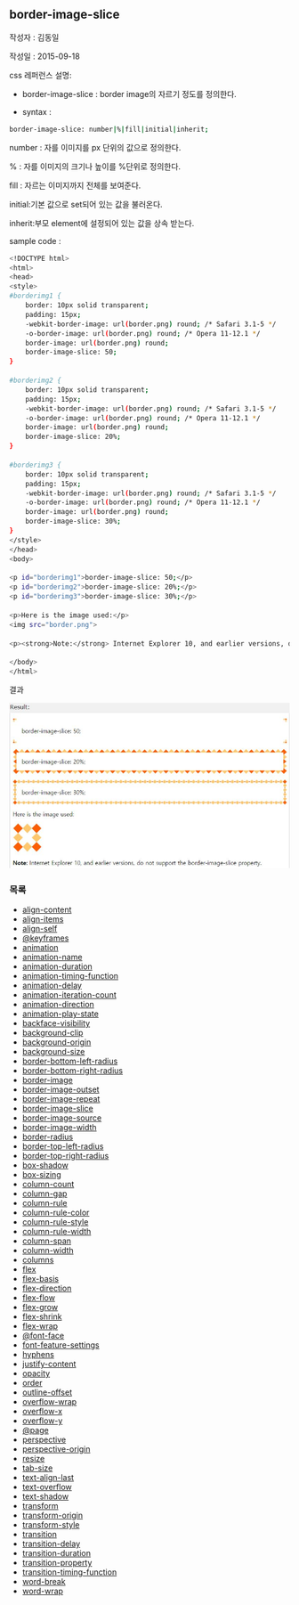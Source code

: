 ## border-image-slice

작성자 : 김동일

작성일 : 2015-09-18

css 레퍼런스 설명: 
 - border-image-slice : border image의 자르기 정도를 정의한다.
 
 - syntax : 
```sh 
border-image-slice: number|%|fill|initial|inherit;
```

number : 자를 이미지를 px 단위의 값으로 정의한다.

% : 자를 이미지의 크기나 높이를 %단위로 정의한다.

fill : 자르는 이미지까지 전체를 보여준다.

initial:기본 값으로 set되어 있는 값을 불러온다.

inherit:부모 element에 설정되어 있는 값을 상속 받는다.

sample code : 
```sh
<!DOCTYPE html>
<html>
<head>
<style>
#borderimg1 {
    border: 10px solid transparent;
    padding: 15px;
    -webkit-border-image: url(border.png) round; /* Safari 3.1-5 */
    -o-border-image: url(border.png) round; /* Opera 11-12.1 */
    border-image: url(border.png) round;
    border-image-slice: 50;
}

#borderimg2 {
    border: 10px solid transparent;
    padding: 15px;
    -webkit-border-image: url(border.png) round; /* Safari 3.1-5 */
    -o-border-image: url(border.png) round; /* Opera 11-12.1 */
    border-image: url(border.png) round;
    border-image-slice: 20%;
}

#borderimg3 {
    border: 10px solid transparent;
    padding: 15px;
    -webkit-border-image: url(border.png) round; /* Safari 3.1-5 */
    -o-border-image: url(border.png) round; /* Opera 11-12.1 */
    border-image: url(border.png) round;
    border-image-slice: 30%;
}
</style>
</head>
<body>

<p id="borderimg1">border-image-slice: 50;</p>
<p id="borderimg2">border-image-slice: 20%;</p>
<p id="borderimg3">border-image-slice: 30%;</p>

<p>Here is the image used:</p>
<img src="border.png">

<p><strong>Note:</strong> Internet Explorer 10, and earlier versions, do not support the border-image-slice property.</p>

</body>
</html>

```

결과 

![border-image-slice](../images/border-image-slice.jpg)

### 목록
* [align-content](docs/align-content.md)
* [align-items](docs/align-items.md)
* [align-self](docs/align-self.md)
* [@keyframes](docs/@keyframes.md)
* [animation](docs/animation.md)
* [animation-name](docs/animation-name.md)
* [animation-duration](docs/animation-duration.md)
* [animation-timing-function](docs/animation-timing-function.md)
* [animation-delay](docs/animation-delay.md)
* [animation-iteration-count](docs/animation-iteration-count.md)
* [animation-direction](docs/animation-direction.md)
* [animation-play-state](docs/animation-play-state.md)
* [backface-visibility](docs/backface-visibility.md)
* [background-clip](docs/background-clip.md)
* [background-origin](docs/background-origin.md)
* [background-size](docs/background-size.md)
* [border-bottom-left-radius](docs/border-bottom-left-radius.md)
* [border-bottom-right-radius](docs/border-bottom-right-radius.md)
* [border-image](docs/border-image.md)
* [border-image-outset](docs/border-image-outset.md)
* [border-image-repeat](docs/border-image-repeat.md)
* [border-image-slice](docs/border-image-slice.md)
* [border-image-source](docs/border-image-source.md)
* [border-image-width](docs/border-image-width.md)
* [border-radius](docs/border-radius.md)
* [border-top-left-radius](docs/border-top-left-radius.md)
* [border-top-right-radius](docs/border-top-right-radius.md)
* [box-shadow](docs/box-shadow.md)
* [box-sizing](docs/box-sizing.md)
* [column-count](docs/column-count.md)
* [column-gap](docs/column-gap.md)
* [column-rule](docs/column-rule.md)
* [column-rule-color](docs/column-rule-color.md)
* [column-rule-style](docs/column-rule-style.md)
* [column-rule-width](docs/column-rule-width.md)
* [column-span](docs/column-span.md)
* [column-width](docs/column-width.md)
* [columns](docs/columns.md)
* [flex](docs/flex.md)
* [flex-basis](docs/flex-basis.md)
* [flex-direction](docs/flex-direction.md)
* [flex-flow](docs/flex-flow.md)
* [flex-grow](docs/flex-grow.md)
* [flex-shrink](docs/flex-shrink.md)
* [flex-wrap](docs/flex-wrap.md)
* [@font-face](docs/@font-face.md)
* [font-feature-settings](docs/font-feature-settings.md)
* [hyphens](docs/hyphens.md)
* [justify-content](docs/justify-content.md)
* [opacity](docs/opacity.md)
* [order](docs/order.md)
* [outline-offset](docs/outline-offset.md)
* [overflow-wrap](docs/overflow-wrap.md)
* [overflow-x](docs/overflow-x.md)
* [overflow-y](docs/overflow-y.md)
* [@page](docs/@page.md)
* [perspective](docs/perspective.md)
* [perspective-origin](docs/perspective-origin.md)
* [resize](docs/resize.md)
* [tab-size](docs/tab-size.md)
* [text-align-last](docs/text-align-last.md)
* [text-overflow](docs/text-overflow.md)
* [text-shadow](docs/text-shadow.md)
* [transform](docs/transform.md)
* [transform-origin](docs/transform-origin.md)
* [transform-style](docs/transform-style.md)
* [transition](docs/transition.md)
* [transition-delay](docs/transition-delay.md)
* [transition-duration](docs/transition-duration.md)
* [transition-property](docs/transition-property.md)
* [transition-timing-function](docs/transition-timing-function.md)
* [word-break](docs/word-break.md)
* [word-wrap](docs/word-wrap.md)